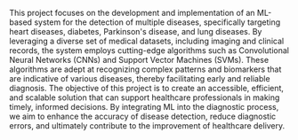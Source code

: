This project focuses on the development and implementation of an ML-based system for the detection of multiple diseases, specifically targeting heart diseases,
diabetes, Parkinson's disease, and lung diseases. By leveraging a diverse set of medical datasets, including imaging and clinical records, the system employs
cutting-edge algorithms such as Convolutional Neural Networks (CNNs) and Support Vector Machines (SVMs). These algorithms are adept at recognizing
complex patterns and biomarkers that are indicative of various diseases, thereby facilitating early and reliable diagnosis. The objective of this project is to 
create an accessible, efficient, and scalable solution that can support healthcare professionals in making timely, informed decisions. By integrating ML into the 
diagnostic process, we aim to enhance the accuracy of disease detection, reduce diagnostic errors, and ultimately contribute to the improvement of healthcare delivery.
